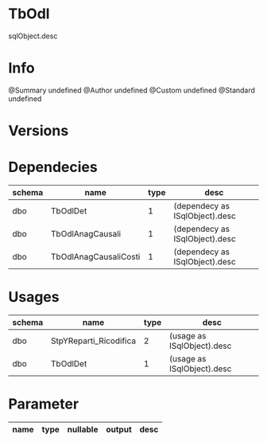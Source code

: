 # TbOdl
sqlObject.desc

# Info 
@Summary undefined
@Author undefined
@Custom undefined
@Standard undefined
# Versions 
# Dependecies 

| schema      | name      | type       | desc          |
| ------ | -------- | -------- | ------ |
| dbo | TbOdlDet | 1 | (dependecy as ISqlObject).desc |
| dbo | TbOdlAnagCausali | 1 | (dependecy as ISqlObject).desc |
| dbo | TbOdlAnagCausaliCosti | 1 | (dependecy as ISqlObject).desc |
# Usages 

| schema      | name      | type       | desc          |
| ------ | -------- | -------- | ------ |
| dbo | StpYReparti_Ricodifica | 2 | (usage as ISqlObject).desc |
| dbo | TbOdlDet | 1 | (usage as ISqlObject).desc |
# Parameter

| name      | type      | nullable      | output       | desc          |
| ------ | -------- | -------- | -------- | ------ |
